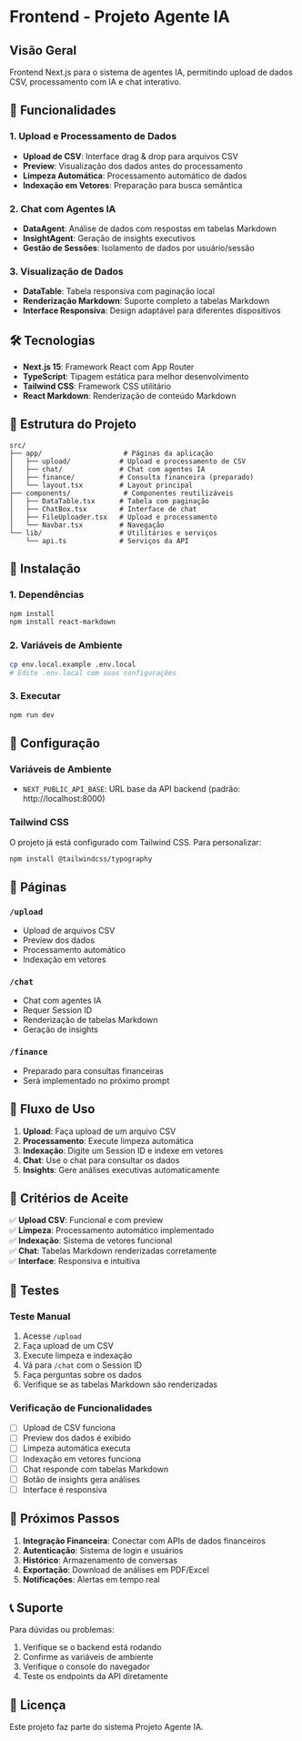 # Frontend - Projeto Agente IA

## Visão Geral

Frontend Next.js para o sistema de agentes IA, permitindo upload de dados CSV, processamento com IA e chat interativo.

## 🚀 Funcionalidades

### 1. Upload e Processamento de Dados

- **Upload de CSV**: Interface drag & drop para arquivos CSV
- **Preview**: Visualização dos dados antes do processamento
- **Limpeza Automática**: Processamento automático de dados
- **Indexação em Vetores**: Preparação para busca semântica

### 2. Chat com Agentes IA

- **DataAgent**: Análise de dados com respostas em tabelas Markdown
- **InsightAgent**: Geração de insights executivos
- **Gestão de Sessões**: Isolamento de dados por usuário/sessão

### 3. Visualização de Dados

- **DataTable**: Tabela responsiva com paginação local
- **Renderização Markdown**: Suporte completo a tabelas Markdown
- **Interface Responsiva**: Design adaptável para diferentes dispositivos

## 🛠️ Tecnologias

- **Next.js 15**: Framework React com App Router
- **TypeScript**: Tipagem estática para melhor desenvolvimento
- **Tailwind CSS**: Framework CSS utilitário
- **React Markdown**: Renderização de conteúdo Markdown

## 📁 Estrutura do Projeto

```
src/
├── app/                    # Páginas da aplicação
│   ├── upload/            # Upload e processamento de CSV
│   ├── chat/              # Chat com agentes IA
│   ├── finance/           # Consulta financeira (preparado)
│   └── layout.tsx         # Layout principal
├── components/             # Componentes reutilizáveis
│   ├── DataTable.tsx      # Tabela com paginação
│   ├── ChatBox.tsx        # Interface de chat
│   ├── FileUploader.tsx   # Upload e processamento
│   └── Navbar.tsx         # Navegação
└── lib/                   # Utilitários e serviços
    └── api.ts             # Serviços da API
```

## 🚀 Instalação

### 1. Dependências

```bash
npm install
npm install react-markdown
```

### 2. Variáveis de Ambiente

```bash
cp env.local.example .env.local
# Edite .env.local com suas configurações
```

### 3. Executar

```bash
npm run dev
```

## 🔧 Configuração

### Variáveis de Ambiente

- `NEXT_PUBLIC_API_BASE`: URL base da API backend (padrão: http://localhost:8000)

### Tailwind CSS

O projeto já está configurado com Tailwind CSS. Para personalizar:

```bash
npm install @tailwindcss/typography
```

## 📱 Páginas

### `/upload`

- Upload de arquivos CSV
- Preview dos dados
- Processamento automático
- Indexação em vetores

### `/chat`

- Chat com agentes IA
- Requer Session ID
- Renderização de tabelas Markdown
- Geração de insights

### `/finance`

- Preparado para consultas financeiras
- Será implementado no próximo prompt

## 🔄 Fluxo de Uso

1. **Upload**: Faça upload de um arquivo CSV
2. **Processamento**: Execute limpeza automática
3. **Indexação**: Digite um Session ID e indexe em vetores
4. **Chat**: Use o chat para consultar os dados
5. **Insights**: Gere análises executivas automaticamente

## 🎯 Critérios de Aceite

✅ **Upload CSV**: Funcional e com preview  
✅ **Limpeza**: Processamento automático implementado  
✅ **Indexação**: Sistema de vetores funcional  
✅ **Chat**: Tabelas Markdown renderizadas corretamente  
✅ **Interface**: Responsiva e intuitiva

## 🧪 Testes

### Teste Manual

1. Acesse `/upload`
2. Faça upload de um CSV
3. Execute limpeza e indexação
4. Vá para `/chat` com o Session ID
5. Faça perguntas sobre os dados
6. Verifique se as tabelas Markdown são renderizadas

### Verificação de Funcionalidades

- [ ] Upload de CSV funciona
- [ ] Preview dos dados é exibido
- [ ] Limpeza automática executa
- [ ] Indexação em vetores funciona
- [ ] Chat responde com tabelas Markdown
- [ ] Botão de insights gera análises
- [ ] Interface é responsiva

## 🚧 Próximos Passos

1. **Integração Financeira**: Conectar com APIs de dados financeiros
2. **Autenticação**: Sistema de login e usuários
3. **Histórico**: Armazenamento de conversas
4. **Exportação**: Download de análises em PDF/Excel
5. **Notificações**: Alertas em tempo real

## 📞 Suporte

Para dúvidas ou problemas:

1. Verifique se o backend está rodando
2. Confirme as variáveis de ambiente
3. Verifique o console do navegador
4. Teste os endpoints da API diretamente

## 📄 Licença

Este projeto faz parte do sistema Projeto Agente IA.

